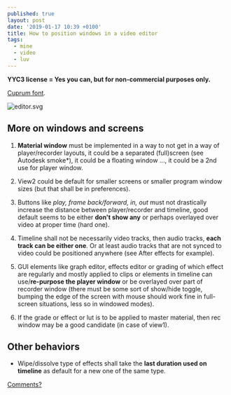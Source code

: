 ```yaml
---
published: true
layout: post
date: '2019-01-17 10:39 +0100'
title: How to position windows in a video editor
tags:
  - mine
  - video
  - luv
---
```

**YYC3 license = Yes you can, but for non-commercial purposes only.**

[Cuprum font](https://fonts.google.com/specimen/Cuprum).

![editor.svg]({{site.baseurl}}/media/editor.svg)

## More on windows and screens

1. **Material window** must be implemented in a way to not get in a way of player/recorder layouts, it could be a separated (full)screen (see Autodesk smoke*), it could be a floating window ..., it could be a 2nd use for player window.

1. View2 could be default for smaller screens or smaller program window sizes (but that shall be in preferences).

1. Buttons like _play, frame back/forward, in, out_ must not drastically increase the distance between player/recorder and timeline, good default seems to be either **don't show any** or perhaps overlayed over video at proper time (hard one).

1. Timeline shall not be necessarily video tracks, then audio tracks, **each track can be either one**. Or at least audio tracks that are not synced to video could be positioned anywhere (see After effects for example).

1. GUI elements like graph editor, effects editor or grading of which effect are regularly and mostly applied to clips or elements in timeline can use/**re-purpose the player window** or be overlayed over part of recorder window (there must be some sort of show/hide toggle, bumping the edge of the screen with mouse should work fine in full-screen situations, less so in windowed modes). 

1. If the grade or effect or lut is to be applied to master material, then rec window may be a good candidate (in case of view1).

## Other behaviors

- Wipe/dissolve type of effects shall take the **last duration used on timeline** as default for a new one of the same type.

[Comments?](https://github.com/olive-editor/olive/issues/322)

